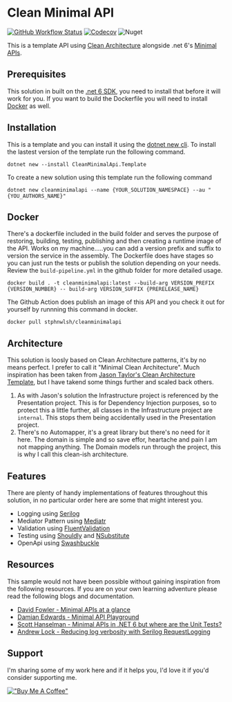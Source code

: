 # Clean Minimal API 
[![GitHub Workflow Status](https://img.shields.io/github/workflow/status/stphnwlsh/CleanMinimalApi/Build%20Pipeline?label=Build%20Pipeline&logo=github&logoColor=white&style=for-the-badge)](https://github.com/stphnwlsh/CleanMinimalApi/actions/workflows/build-pipeline.yml)
[![Codecov](https://img.shields.io/codecov/c/github/stphnwlsh/CleanMinimalApi?label=Code%20Coverage&logo=codecov&logoColor=white&style=for-the-badge)](https://codecov.io/gh/stphnwlsh/CleanMinimalApi)
![Nuget](https://img.shields.io/nuget/v/CleanMinimalApi.Template?label=nuget%20template&logo=nuget&logoColor=white&style=for-the-badge)

This is a template API using [Clean Architecture](https://blog.cleancoder.com/uncle-bob/2012/08/13/the-clean-architecture.html) alongside .net 6's [Minimal APIs](https://docs.microsoft.com/en-us/aspnet/core/fundamentals/minimal-apis?view=aspnetcore-6.0).

## Prerequisites
This solution in built on the [.net 6 SDK](https://dotnet.microsoft.com/download/dotnet/6.0), you need to install that before it will work for you.  If you want to build the Dockerfile you will need to install  [Docker](https://www.docker.com/products/docker-desktop) as well.

## Installation
This is a template and you can install it using the [dotnet new cli](https://docs.microsoft.com/en-us/dotnet/core/tools/dotnet-new).  To install the lastest version of the template run the following command.
```
dotnet new --install CleanMinimalApi.Template
```
To create a new solution using this template run the following command
```
dotnet new cleanminimalapi --name {YOUR_SOLUTION_NAMESPACE} --au "{YOU_AUTHORS_NAME}"
```

## Docker
There's a dockerfile included in the build folder and serves the purpose of restoring, building, testing, publishing and then creating a runtime image of the API.  Works on my machine.....you can add a version prefix and suffix to version the service in the assembly.  The Dockerfile does have stages so you can just run the tests or publish the solution depending on your needs.  Review the `build-pipeline.yml` in the github folder for more detailed usage.

```
docker build . -t cleanminimalapi:latest --build-arg VERSION_PREFIX {VERSION_NUMBER} -- build-arg VERSION_SUFFIX {PRERELEASE_NAME}
```

The Github Action does publish an image of this API and you check it out for yourself by runnning this command in docker.

```
docker pull stphnwlsh/cleanminimalapi
```

## Architecture
This solution is loosly based on Clean Architecture patterns, it's by no means perfect.  I prefer to call it "Minimal Clean Architecture".  Much inspiration has been taken from [Jason Taylor's Clean Architecture Template](https://github.com/jasontaylordev/CleanArchitecture), but I have takend some things further and scaled back others.

1. As with Jason's solution the Infrastructure project is referenced by the Presentation project.  This is for Dependency Injection purposes, so to protect this a little further, all classes in the Infrastructure project are `internal`.  This stops them being accidentally used in the Presentation project.
1. There's no Automapper, it's a great library but there's no need for it here.  The domain is simple and so save effor, heartache and pain I am not mapping anything.  The Domain models run through the project, this is why I call this clean-ish architecture. 

## Features
There are plenty of handy implementations of features throughout this solution, in no particular order here are some that might interest you.

- Logging using [Serilog](https://github.com/serilog/serilog)
- Mediator Pattern using [Mediatr](https://github.com/jbogard/MediatR)
- Validation using [FluentValidation](https://github.com/FluentValidation/FluentValidation)
- Testing using [Shouldly](https://github.com/shouldly/shouldly) and [NSubstitute](https://github.com/nsubstitute/NSubstitute)
- OpenApi using [Swashbuckle](https://github.com/domaindrivendev/Swashbuckle.AspNetCore)

## Resources
This sample would not have been possible without gaining inspiration from the following resources.  If you are on your own learning adventure please read the following blogs and documentation.
- [David Fowler - Minimal APIs at a glance](https://gist.github.com/davidfowl/ff1addd02d239d2d26f4648a06158727)
- [Damian Edwards - Minimal API Playground](https://github.com/DamianEdwards/MinimalApiPlayground)
- [Scott Hanselman - Minimal APIs in .NET 6 but where are the Unit Tests?](https://www.hanselman.com/blog/minimal-apis-in-net-6-but-where-are-the-unit-tests)
- [Andrew Lock - Reducing log verbosity with Serilog RequestLogging](https://andrewlock.net/using-serilog-aspnetcore-in-asp-net-core-3-reducing-log-verbosity/)

## Support
I'm sharing some of my work here and if it helps you, I'd love it if you'd consider supporting me.

[!["Buy Me A Coffee"](https://www.buymeacoffee.com/assets/img/guidelines/download-assets-sm-1.svg)](https://www.buymeacoffee.com/stphnwlsh)

